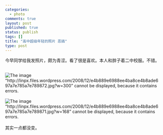 ```yaml
--- 
categories: 
  - photo
comments: true
layout: post
published: true
status: publish
tags: []
title: "高中超级年轻的照片 恶搞"
type: post
---
```

<div id="msgcns!3725CC0EE38B1F6!2165" class="bvMsg"> 

今早同学给我发照片，颇为青涩。看了很是喜欢。本人和胖子着二中校服。不错。<br><br>

<img alt="The image “http://linpx.files.wordpress.com/2008/12/e4b889e6988ee4ba8ce4b8ade697a7e785a7e789872.jpg?w=300” cannot be displayed, because it contains errors." src="http://linpx.files.wordpress.com/2008/12/e4b889e6988ee4ba8ce4b8ade697a7e785a7e789872.jpg?w=300"><br><br><img alt="The image “http://linpx.files.wordpress.com/2008/12/e4b889e6988ee4ba8ce4b8ade697a7e785a7e789871.jpg?w=168” cannot be displayed, because it contains errors." src="http://linpx.files.wordpress.com/2008/12/e4b889e6988ee4ba8ce4b8ade697a7e785a7e789871.jpg?w=168"><br><br>其实一点都没变。<br><br>
</div>
